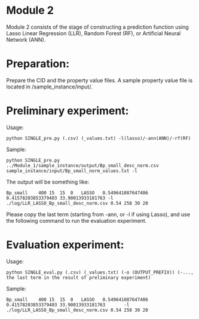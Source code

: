 # Module 2

Module 2 consists of the stage of constructing a prediction function using Lasso Linear Regression (LLR), Random Forest (RF), or Artificial Neural Network (ANN).

# Preparation:

Prepare the CID and the property value files. A sample property value file is located in /sample_instance/input/.

# Preliminary experiment:

Usage:

	python SINGLE_pre.py (.csv) (_values.txt) -l(lasso)/-ann(ANN)/-rf(RF)
Sample:

	python SINGLE_pre.py ../Module_1/sample_instance/output/Bp_small_desc_norm.csv sample_instance/input/Bp_small_norm_values.txt -l


The output will be something like:

```
Bp_small	400	15	15	0	LASSO	0.549641087647406	0.41578203853379403	33.90013933181763 -l ./log/LLR_LASSO_Bp_small_desc_norm.csv 0.54 258 30 20
```

Please copy the last term (starting from -ann, or -l if using Lasso), and use the following command to run the evaluation experiment.

# Evaluation experiment:
Usage:
  
	python SINGLE_eval.py (.csv) (_values.txt) (-o (OUTPUT_PREFIX)) (-..., the last term in the result of preliminary experiment)
Sample:

	Bp_small	400	15	15	0	LASSO	0.549641087647406	0.41578203853379403	33.90013933181763		-l ./log/LLR_LASSO_Bp_small_desc_norm.csv 0.54 258 30 20


